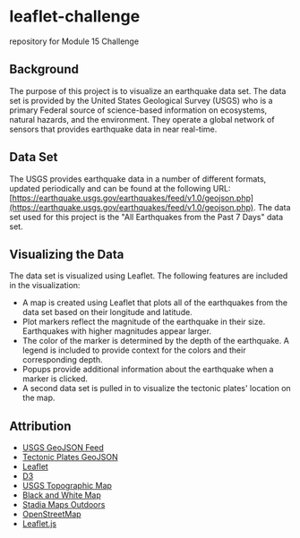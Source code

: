 # leaflet-challenge
repository for Module 15 Challenge
## Background
The purpose of this project is to visualize an earthquake data set. The data set is provided by the United States Geological Survey (USGS) who is a primary Federal source of science-based information on ecosystems, natural hazards, and the environment. They operate a global network of sensors that provides earthquake data in near real-time.
## Data Set
The USGS provides earthquake data in a number of different formats, updated periodically and can be found at the following URL: [https://earthquake.usgs.gov/earthquakes/feed/v1.0/geojson.php](https://earthquake.usgs.gov/earthquakes/feed/v1.0/geojson.php). The data set used for this project is the "All Earthquakes from the Past 7 Days" data set.
## Visualizing the Data
The data set is visualized using Leaflet. The following features are included in the visualization:
* A map is created using Leaflet that plots all of the earthquakes from the data set based on their longitude and latitude.
* Plot markers reflect the magnitude of the earthquake in their size. Earthquakes with higher magnitudes appear larger.
* The color of the marker is determined by the depth of the earthquake. A legend is included to provide context for the colors and their corresponding depth.
* Popups provide additional information about the earthquake when a marker is clicked.
* A second data set is pulled in to visualize the tectonic plates' location on the map.
## Attribution
* [USGS GeoJSON Feed](https://earthquake.usgs.gov/earthquakes/feed/v1.0/geojson.php)
* [Tectonic Plates GeoJSON](https://raw.githubusercontent.com/fraxen/tectonicplates/master/GeoJSON/PB2002_boundaries.json)
* [Leaflet](https://leafletjs.com/)
* [D3](https://d3js.org/)
* [USGS Topographic Map](https://usgs.gov/)
* [Black and White Map](http://stamen.com)
* [Stadia Maps Outdoors](https://stadiamaps.com/)
* [OpenStreetMap](https://www.openstreetmap.org/)
* [Leaflet.js](https://leafletjs.com/)
